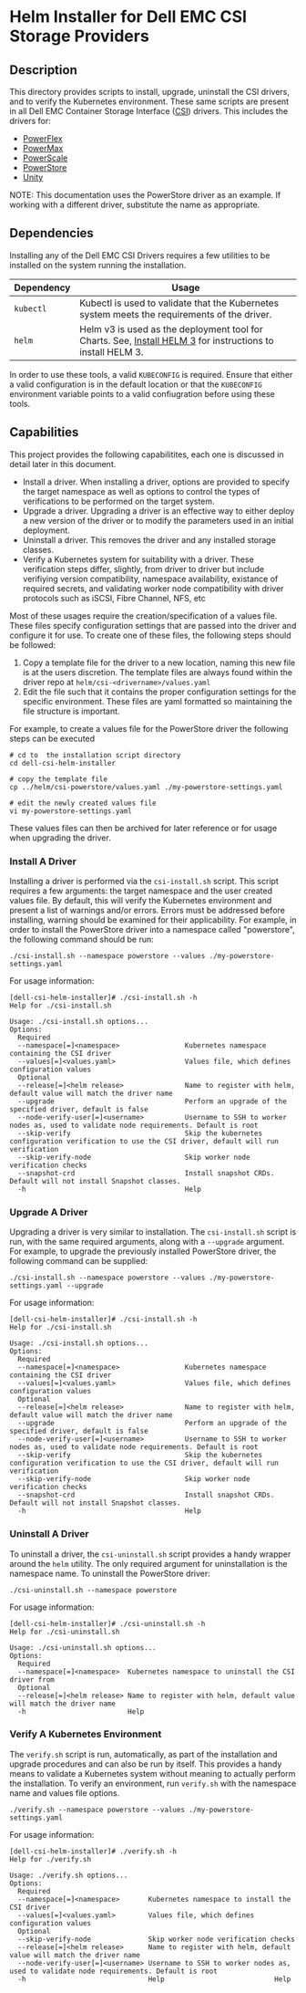 # Helm Installer for Dell EMC CSI Storage Providers

## Description

This directory provides scripts to install, upgrade, uninstall the CSI drivers, and to verify the Kubernetes environment.
These same scripts are present in all Dell EMC Container Storage Interface ([CSI](https://github.com/container-storage-interface/spec)) drivers. This includes the drivers for:
* [PowerFlex](https://github.com/dell/csi-vxflexos)
* [PowerMax](https://github.com/dell/csi-powermax)
* [PowerScale](https://github.com/dell/csi-powerscale)
* [PowerStore](https://github.com/dell/csi-powerstore)
* [Unity](https://github.com/dell/csi-unity)

NOTE: This documentation uses the PowerStore driver as an example. If working with a different driver, substitute the name as appropriate.

## Dependencies

Installing any of the Dell EMC CSI Drivers requires a few utilities to be installed on the system running the installation.

| Dependency    | Usage  |
| ------------- | ----- |
| `kubectl`     | Kubectl is used to validate that the Kubernetes system meets the requirements of the driver. |
| `helm`        | Helm v3 is used as the deployment tool for Charts. See, [Install HELM 3](https://helm.sh/docs/intro/install/) for instructions to install HELM 3. |


In order to use these tools, a valid `KUBECONFIG` is required. Ensure that either a valid configuration is in the default location or that the `KUBECONFIG` environment variable points to a valid confiugration before using these tools.

## Capabilities

This project provides the following capabilitites, each one is discussed in detail later in this document.

* Install a driver. When installing a driver, options are provided to specify the target namespace as well as options to control the types of verifications to be performed on the target system.
* Upgrade a driver. Upgrading a driver is an effective way to either deploy a new version of the driver or to modify the parameters used in an initial deployment.
* Uninstall a driver. This removes the driver and any installed storage classes.
* Verify a Kubernetes system for suitability with a driver. These verification steps differ, slightly, from driver to driver but include verifiying version compatibility, namespace availability, existance of required secrets, and validating worker node compatibility with driver protocols such as iSCSI, Fibre Channel, NFS, etc 


Most of these usages require the creation/specification of a values file. These files specify configuration settings that are passed into the driver and configure it for use. To create one of these files, the following steps should be followed:
1. Copy a template file for the driver to a new location, naming this new file is at the users discretion. The template files are always found within the driver repo at `helm/csi-<drivername>/values.yaml`
2. Edit the file such that it contains the proper configuration settings for the specific environment. These files are yaml formatted so maintaining the file structure is important.

For example, to create a values file for the PowerStore driver the following steps can be executed
```
# cd to  the installation script directory
cd dell-csi-helm-installer

# copy the template file
cp ../helm/csi-powerstore/values.yaml ./my-powerstore-settings.yaml

# edit the newly created values file
vi my-powerstore-settings.yaml
```

These values files can then be archived for later reference or for usage when upgrading the driver.


### Install A Driver

Installing a driver is performed via the `csi-install.sh` script. This script requires a few arguments: the target namespace and the user created values file. By default, this will verify the Kubernetes environment and present a list of warnings and/or errors. Errors must be addressed before installing, warning should be examined for their applicability. For example, in order to install the PowerStore driver into a namespace called "powerstore", the following command should be run:
```
./csi-install.sh --namespace powerstore --values ./my-powerstore-settings.yaml
```

For usage information:
```
[dell-csi-helm-installer]# ./csi-install.sh -h
Help for ./csi-install.sh

Usage: ./csi-install.sh options...
Options:
  Required
  --namespace[=]<namespace>                Kubernetes namespace containing the CSI driver
  --values[=]<values.yaml>                 Values file, which defines configuration values
  Optional
  --release[=]<helm release>               Name to register with helm, default value will match the driver name
  --upgrade                                Perform an upgrade of the specified driver, default is false
  --node-verify-user[=]<username>          Username to SSH to worker nodes as, used to validate node requirements. Default is root
  --skip-verify                            Skip the kubernetes configuration verification to use the CSI driver, default will run verification
  --skip-verify-node                       Skip worker node verification checks
  --snapshot-crd                           Install snapshot CRDs. Default will not install Snapshot classes.
  -h                                       Help
```

### Upgrade A Driver

Upgrading a driver is very similar to installation. The `csi-install.sh` script is run, with the same required arguments, along with a `--upgrade` argument. For example, to upgrade the previously installed PowerStore driver, the following command can be supplied:

```
./csi-install.sh --namespace powerstore --values ./my-powerstore-settings.yaml --upgrade
```

For usage information:
```
[dell-csi-helm-installer]# ./csi-install.sh -h
Help for ./csi-install.sh

Usage: ./csi-install.sh options...
Options:
  Required
  --namespace[=]<namespace>                Kubernetes namespace containing the CSI driver
  --values[=]<values.yaml>                 Values file, which defines configuration values
  Optional
  --release[=]<helm release>               Name to register with helm, default value will match the driver name
  --upgrade                                Perform an upgrade of the specified driver, default is false
  --node-verify-user[=]<username>          Username to SSH to worker nodes as, used to validate node requirements. Default is root
  --skip-verify                            Skip the kubernetes configuration verification to use the CSI driver, default will run verification
  --skip-verify-node                       Skip worker node verification checks
  --snapshot-crd                           Install snapshot CRDs. Default will not install Snapshot classes.
  -h                                       Help
```

### Uninstall A Driver

To uninstall a driver, the `csi-uninstall.sh` script provides a handy wrapper around the `helm` utility. The only required argument for uninstallation is the namespace name. To uninstall the PowerStore driver:

```
./csi-uninstall.sh --namespace powerstore
```

For usage information:
```
[dell-csi-helm-installer]# ./csi-uninstall.sh -h
Help for ./csi-uninstall.sh

Usage: ./csi-uninstall.sh options...
Options:
  Required
  --namespace[=]<namespace>  Kubernetes namespace to uninstall the CSI driver from
  Optional
  --release[=]<helm release> Name to register with helm, default value will match the driver name
  -h                         Help
```

### Verify A Kubernetes Environment

The `verify.sh` script is run, automatically, as part of the installation and upgrade procedures and can also be run by itself. This provides a handy means to validate a Kubernetes system without meaning to actually perform the installation. To verify an environment, run `verify.sh` with the namespace name and values file options.

```
./verify.sh --namespace powerstore --values ./my-powerstore-settings.yaml
```

For usage information:
```
[dell-csi-helm-installer]# ./verify.sh -h
Help for ./verify.sh

Usage: ./verify.sh options...
Options:
  Required
  --namespace[=]<namespace>       Kubernetes namespace to install the CSI driver
  --values[=]<values.yaml>        Values file, which defines configuration values
  Optional
  --skip-verify-node              Skip worker node verification checks
  --release[=]<helm release>      Name to register with helm, default value will match the driver name
  --node-verify-user[=]<username> Username to SSH to worker nodes as, used to validate node requirements. Default is root
  -h                              Help                           Help
```

